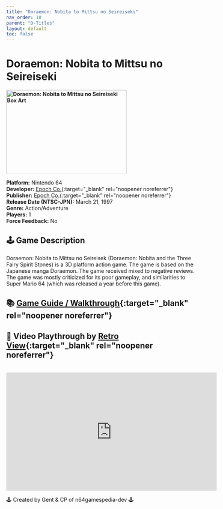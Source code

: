```yaml
---
title: "Doraemon: Nobita to Mittsu no Seireiseki"
nav_order: 18
parent: "D-Titles"
layout: default
toc: false
---
```


# Doraemon: Nobita to Mittsu no Seireiseki

<b>
<img src="https://images.launchbox-app.com/e69fc9fc-663d-43d8-ab3d-4308fc8dd774.png" alt="Doraemon: Nobita to Mittsu no Seireiseki Box Art" width="320" height="224" />
</b>

**Platform:** Nintendo 64  
**Developer:** [Epoch Co.](https://en.wikipedia.org/wiki/Epoch_Co.){:target="_blank" rel="noopener noreferrer"}  
**Publisher:** [Epoch Co.](https://en.wikipedia.org/wiki/Epoch_Co.){:target="_blank" rel="noopener noreferrer"}  
**Release Date (NTSC-JPN):** March 21, 1997  
**Genre:** Action/Adventure  
**Players:** 1  
**Force Feedback:** No

## 🕹️ Game Description
Doraemon: Nobita to Mittsu no Seireisek (Doraemon: Nobita and the Three Fairy Spirit Stones) is a 3D platform action game. The game is based on the Japanese manga Doraemon. The game received mixed to negative reviews. The game was mostly criticized for its poor gameplay, and similarities to Super Mario 64 (which was released a year before this game).

## 📚 [Game Guide / Walkthrough](https://gamefaqs.gamespot.com/n64/197143-doraemon-nobita-to-3-tsu-no-seireiseki/faqs/49978){:target="_blank" rel="noopener noreferrer"}

## 🎥 Video Playthrough by [Retro View](https://www.youtube.com/channel/UCiv9oacauu5ye9BsHdOnxuw){:target="_blank" rel="noopener noreferrer"}
<br />  
<iframe width="560" height="315" src="https://www.youtube.com/embed/bT_jXAbVJ9I" title="Doraemon: Nobita to Mittsu no Seireiseki Gameplay" frameborder="0" allowfullscreen></iframe>

🕹️ Created by Gent & CP of n64gamespedia-dev 🕹️

<!-- Vault Format: n64gamespedia-dev -->
<!-- Protocol Source: _vault-specs/format-protocol.md -->
